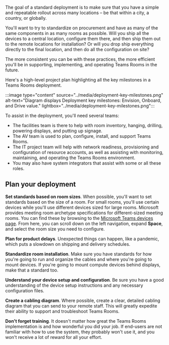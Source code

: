 The goal of a standard deployment is to make sure that you have a simple and repeatable rollout across many locations – be that within a city, a country, or globally.

You'll want to try to standardize on procurement and have as many of the same components in as many rooms as possible. Will you ship all the devices to a central location, configure them there, and then ship them out to the remote locations for installation? Or will you drop ship everything directly to the final location, and then do all the configuration on site?

The more consistent you can be with these practices, the more efficient you'll be in supporting, implementing, and operating Teams Rooms in the future.

Here's a high-level project plan highlighting all the key milestones in a Teams Rooms deployment.

:::image type="content" source="../media/deployment-key-milestones.png" alt-text="Diagram displays Deployment key milestones: Envision, Onboard, and Drive value." lightbox="../media/deployment-key-milestones.png":::

To assist in the deployment, you'll need several teams:

- The facilities team is there to help with room inventory, hanging, drilling, powering displays, and putting up signage.
- The AV team is used to plan, configure, install, and support Teams Rooms.
- The IT project team will help with network readiness, provisioning and configuration of resource accounts, as well as assisting with monitoring, maintaining, and operating the Teams Rooms environment.
- You may also have system integrators that assist with some or all these roles.

## Plan your deployment

**Set standards based on room sizes**. When possible, you'll want to set standards based on the size of a room. For small rooms, you'll use certain devices while you'll use different devices sized for large rooms. Microsoft provides meeting room archetype specifications for different-sized meeting rooms. You can find these by browsing to the [Microsoft Teams devices page](/learn/modules/configure-deploy-manage-teams-devices/). From here, you can scroll down on the left navigation, expand **Space**, and select the room size you need to configure.

**Plan for product delays**. Unexpected things can happen, like a pandemic, which puts a slowdown on shipping and delivery schedules.

**Standardize room installation**. Make sure you have standards for how you're going to run and organize the cables and where you're going to mount devices. If you're going to mount compute devices behind displays, make that a standard too.

**Understand your device setup and configuration**. Be sure you have a good understanding of the device setup instructions and any necessary configuration files.

**Create a cabling diagram**. Where possible, create a clear, detailed cabling diagram that you can send to your remote staff. This will greatly expedite their ability to support and troubleshoot Teams Rooms.

**Don't forget training**. It doesn't matter how great the Teams Rooms implementation is and how wonderful you did your job. If end-users are not familiar with how to use the system, they probably won't use it, and you won't receive a lot of reward for all your effort.
